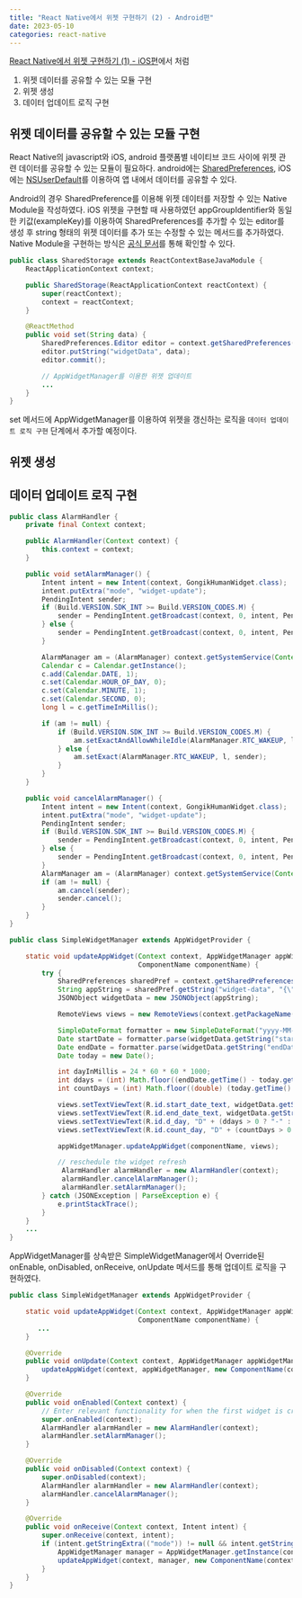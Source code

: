 ```yaml
---
title: "React Native에서 위젯 구현하기 (2) - Android편"
date: 2023-05-10
categories: react-native
---
```


[React Native에서 위젯 구현하기 (1) - iOS편](https://hoyoungmoon.github.io/react-native/widget-module-iOS/)에서 처럼

1. 위젯 데이터를 공유할 수 있는 모듈 구현
2. 위젯 생성
3. 데이터 업데이트 로직 구현

## 위젯 데이터를 공유할 수 있는 모듈 구현

React Native의 javascript와 iOS, android 플랫폼별 네이티브 코드 사이에 위젯 관련 데이터를 공유할 수 있는 모듈이 필요하다. android에는 [SharedPreferences](https://developer.android.com/training/data-storage/shared-preferences?hl=ko), iOS에는 [NSUserDefault](https://developer.apple.com/documentation/foundation/nsuserdefaults)를 이용하여 앱 내에서 데이터를 공유할 수 있다.

Android의 경우 SharedPreference를 이용해 위젯 데이터를 저장할 수 있는 Native Module을 작성하였다. iOS 위젯을 구현할 때 사용하였던 appGroupIdentifier와 동일한 키값(exampleKey)를 이용하여 SharedPreferences를 추가할 수 있는 editor를 생성 후 string 형태의 위젯 데이터를 추가 또는 수정할 수 있는 메서드를 추가하였다. Native Module을 구현하는 방식은 [공식 문서](https://reactnative.dev/docs/native-modules-android)를 통해 확인할 수 있다.

```java
public class SharedStorage extends ReactContextBaseJavaModule {
    ReactApplicationContext context;

    public SharedStorage(ReactApplicationContext reactContext) {
        super(reactContext);
        context = reactContext;
    }

    @ReactMethod
    public void set(String data) {
        SharedPreferences.Editor editor = context.getSharedPreferences("exampleKey", Context.MODE_PRIVATE).edit();
        editor.putString("widgetData", data);
        editor.commit();

        // AppWidgetManager를 이용한 위젯 업데이트
        ...
    }
}
```

set 메서드에 AppWidgetManager를 이용하여 위젯을 갱신하는 로직을 `데이터 업데이트 로직 구현` 단계에서 추가할 예정이다.

## 위젯 생성

## 데이터 업데이트 로직 구현

```java
public class AlarmHandler {
    private final Context context;

    public AlarmHandler(Context context) {
        this.context = context;
    }

    public void setAlarmManager() {
        Intent intent = new Intent(context, GongikHumanWidget.class);
        intent.putExtra("mode", "widget-update");
        PendingIntent sender;
        if (Build.VERSION.SDK_INT >= Build.VERSION_CODES.M) {
            sender = PendingIntent.getBroadcast(context, 0, intent, PendingIntent.FLAG_UPDATE_CURRENT | PendingIntent.FLAG_IMMUTABLE);
        } else {
            sender = PendingIntent.getBroadcast(context, 0, intent, PendingIntent.FLAG_UPDATE_CURRENT);
        }

        AlarmManager am = (AlarmManager) context.getSystemService(Context.ALARM_SERVICE);
        Calendar c = Calendar.getInstance();
        c.add(Calendar.DATE, 1);
        c.set(Calendar.HOUR_OF_DAY, 0);
        c.set(Calendar.MINUTE, 1);
        c.set(Calendar.SECOND, 0);
        long l = c.getTimeInMillis();

        if (am != null) {
            if (Build.VERSION.SDK_INT >= Build.VERSION_CODES.M) {
                am.setExactAndAllowWhileIdle(AlarmManager.RTC_WAKEUP, l, sender);
            } else {
                am.setExact(AlarmManager.RTC_WAKEUP, l, sender);
            }
        }
    }

    public void cancelAlarmManager() {
        Intent intent = new Intent(context, GongikHumanWidget.class);
        intent.putExtra("mode", "widget-update");
        PendingIntent sender;
        if (Build.VERSION.SDK_INT >= Build.VERSION_CODES.M) {
            sender = PendingIntent.getBroadcast(context, 0, intent, PendingIntent.FLAG_UPDATE_CURRENT | PendingIntent.FLAG_IMMUTABLE);
        } else {
            sender = PendingIntent.getBroadcast(context, 0, intent, PendingIntent.FLAG_UPDATE_CURRENT);
        }
        AlarmManager am = (AlarmManager) context.getSystemService(Context.ALARM_SERVICE);
        if (am != null) {
            am.cancel(sender);
            sender.cancel();
        }
    }
}
```

```java
public class SimpleWidgetManager extends AppWidgetProvider {

    static void updateAppWidget(Context context, AppWidgetManager appWidgetManager,
                                ComponentName componentName) {
        try {
            SharedPreferences sharedPref = context.getSharedPreferences("exampleKey", Context.MODE_PRIVATE);
            String appString = sharedPref.getString("widget-data", "{\"startDate\":\"no-data\",\"endDate\":\"no-data\"}");
            JSONObject widgetData = new JSONObject(appString);

            RemoteViews views = new RemoteViews(context.getPackageName(), R.layout.widget_default);

            SimpleDateFormat formatter = new SimpleDateFormat("yyyy-MM-dd");
            Date startDate = formatter.parse(widgetData.getString("startDate"));
            Date endDate = formatter.parse(widgetData.getString("endDate"));
            Date today = new Date();

            int dayInMillis = 24 * 60 * 60 * 1000;
            int ddays = (int) Math.floor((endDate.getTime() - today.getTime()) / dayInMillis) + 1;
            int countDays = (int) Math.floor((double) (today.getTime() - startDate.getTime()) / (double) dayInMillis) + 1;

            views.setTextViewText(R.id.start_date_text, widgetData.getString("startDate").replaceAll("-", ". "));
            views.setTextViewText(R.id.end_date_text, widgetData.getString("endDate").replaceAll("-", ". "));
            views.setTextViewText(R.id.d_day, "D" + (ddays > 0 ? "-" : "+") + Integer.toString(Math.abs(ddays)));
            views.setTextViewText(R.id.count_day, "D" + (countDays > 0 ? "+" : "-") + Integer.toString(Math.abs(countDays)));

            appWidgetManager.updateAppWidget(componentName, views);

            // reschedule the widget refresh
             AlarmHandler alarmHandler = new AlarmHandler(context);
             alarmHandler.cancelAlarmManager();
             alarmHandler.setAlarmManager();
        } catch (JSONException | ParseException e) {
            e.printStackTrace();
        }
    }
    ...
}
```

AppWidgetManager를 상속받은 SimpleWidgetManager에서 Override된 onEnable, onDisabled, onReceive, onUpdate 메서드를 통해 업데이트 로직을 구현하였다.

```java
public class SimpleWidgetManager extends AppWidgetProvider {

    static void updateAppWidget(Context context, AppWidgetManager appWidgetManager,
                                ComponentName componentName) {
       ...
    }

    @Override
    public void onUpdate(Context context, AppWidgetManager appWidgetManager, int[] appWidgetIds) {
        updateAppWidget(context, appWidgetManager, new ComponentName(context, SimpleWidgetManager.class));
    }

    @Override
    public void onEnabled(Context context) {
        // Enter relevant functionality for when the first widget is created
        super.onEnabled(context);
        AlarmHandler alarmHandler = new AlarmHandler(context);
        alarmHandler.setAlarmManager();
    }

    @Override
    public void onDisabled(Context context) {
        super.onDisabled(context);
        AlarmHandler alarmHandler = new AlarmHandler(context);
        alarmHandler.cancelAlarmManager();
    }

    @Override
    public void onReceive(Context context, Intent intent) {
        super.onReceive(context, intent);
        if (intent.getStringExtra(("mode")) != null && intent.getStringExtra(("mode")).equals("widget-update")) {
            AppWidgetManager manager = AppWidgetManager.getInstance(context);
            updateAppWidget(context, manager, new ComponentName(context, SimpleWidgetManager.class));
        }
    }
}
```
